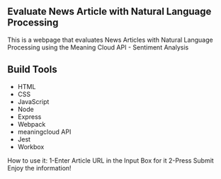 ## Evaluate News Article  with Natural Language Processing
This is a webpage that evaluates News Articles with Natural Language Processing using the Meaning Cloud API - Sentiment Analysis
## Build Tools
* HTML
* CSS
* JavaScript
* Node
* Express
* Webpack
* meaningcloud API
* Jest
* Workbox


How to use it:
1-Enter Article URL in the Input Box for it
2-Press Submit
Enjoy the information!
